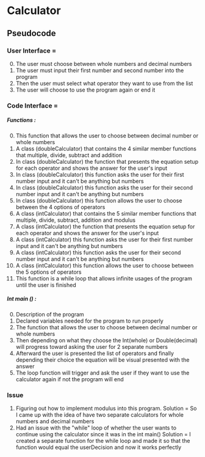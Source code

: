 # Calculator

## Pseudocode

### User Interface =

0. The user must choose between whole numbers and decimal numbers
1. The user must input their first number and second number into the program
2. Then the user must select what operator they want to use from the list
3. The user will choose to use the program again or end it

### Code Interface =

##### Functions :

0. This function that allows the user to choose between decimal number or whole numbers
1. A class (doubleCalculator) that contains the 4 similar member functions that multiple, divide, subtract and addition
2. In class (doubleCalculator) the function that presents the equation setup for each operator and shows the answer for the user's input
3. In class (doubleCalculator) this function asks the user for their first number input and it can't be anything but numbers
4. In class (doubleCalculator) this function asks the user for their second number input and it can't be anything but numbers
5. In class (doubleCalculator) this function allows the user to choose between the 4 options of operators
6. A class (intCalculator) that contains the 5 similar member functions that multiple, divide, subtract, addition and modulus
7. A class (intCalculator) the function that presents the equation setup for each operator and shows the answer for the user's input
8. A class (intCalculator) this function asks the user for their first number input and it can't be anything but numbers
9. A class (intCalculator) this function asks the user for their second number input and it can't be anything but numbers
10. A class (intCalculator) this function allows the user to choose between the 5 options of operators
11. This function is a while loop that allows infinite usages of the program until the user is finished

##### Int main () :

0. Description of the program
1. Declared variables needed for the program to run properly
2. The function that allows the user to choose between decimal number or whole numbers
3. Then depending on what they choose the Int(whole) or Double(decimal) will progress toward asking the user for 2 separate numbers
4. Afterward the user is presented the list of operators and finally depending their choice the equation will be visual presented with the answer
5. The loop function will trigger and ask the user if they want to use the calculator again if not the program will end

### Issue

1. Figuring out how to implement modulus into this program.
   Solution = So I came up with the idea of have two separate calculators for whole numbers and decimal numbers
2. Had an issue with the "while" loop of whether the user wants to continue using the calculator since it was in the int main()
   Solution = I created a separate function for the while loop and made it so that the function would equal the userDecision and now it works perfectly
